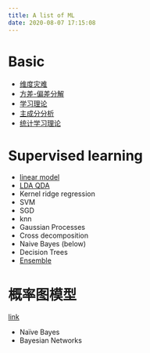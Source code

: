 ```yaml
---
title: A list of ML
date: 2020-08-07 17:15:08
---
```


# Basic

* [维度灾难](./维度灾难.html)
* [方差-偏差分解](./方差-偏差分解.html)
* [学习理论](./学习理论.html)
* [主成分分析](./主成分分析.html)
* [统计学习理论](./统计学习理论.html)

# Supervised learning

* [linear model](./linear-model.html)
* [LDA QDA](./LDA-QDA.html)
* Kernel ridge regression
* SVM
* SGD
* knn
* Gaussian Processes
* Cross decomposition
* Naive Bayes (below)
* Decision Trees
* [Ensemble](./Ensemble.html)





# 概率图模型

[link](./概率图模型.html)

* Naïve Bayes
* Bayesian Networks